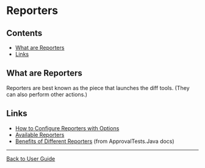 <a id="top"></a>

# Reporters

<!-- toc -->
## Contents

  * [What are Reporters](#what-are-reporters)
  * [Links](#links)<!-- endToc -->

## What are Reporters

Reporters are best known as the piece that launches the diff tools. (They can also perform other actions.)

## Links

- [How to Configure Reporters with Options](../how_tos/ConfigureReportersWithOptions.md)
- [Available Reporters](https://github.com/approvals/Approvals.NodeJS#built-in-reporters)
- [Benefits of Different Reporters](https://github.com/approvals/ApprovalTests.Java/blob/master/approvaltests/docs/explanations/BenefitsOfDifferentReporters.md) (from ApprovalTests.Java docs)

---

[Back to User Guide](/doc/README.md#top)
